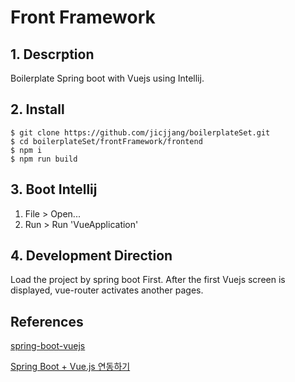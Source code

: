 # Front Framework

## 1. Descrption

Boilerplate Spring boot with Vuejs using Intellij.

## 2. Install

~~~shell
$ git clone https://github.com/jicjjang/boilerplateSet.git
$ cd boilerplateSet/frontFramework/frontend
$ npm i
$ npm run build
~~~

## 3. Boot Intellij

1. File > Open...
2. Run > Run 'VueApplication'  

## 4. Development Direction

Load the project by spring boot First. After the first Vuejs screen is displayed, vue-router activates another pages.

## References

[spring-boot-vuejs](https://github.com/jonashackt/spring-boot-vuejs)

[Spring Boot + Vue.js 연동하기](http://itstory.tk/entry/Spring-Boot-Vuejs-%EC%97%B0%EB%8F%99%ED%95%98%EA%B8%B0)

